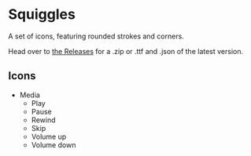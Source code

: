 # Squiggles

A set of icons, featuring rounded strokes and corners.

Head over to [the Releases](https://github.com/totallyhuman/squiggles/releases) for a .zip or .ttf and .json of the latest version.

## Icons

-   Media
    -   Play
    -   Pause
    -   Rewind
    -   Skip
    -   Volume up
    -   Volume down
